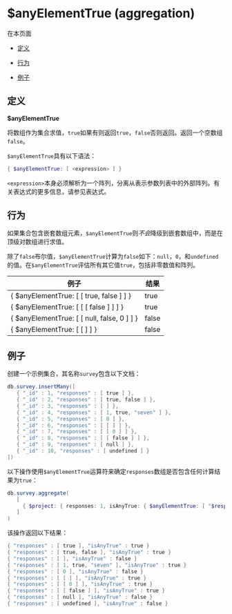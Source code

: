 # [ ](#)$anyElementTrue (aggregation)

[]()

在本页面

*   [定义](#definition)

*   [行为](#behavior)

*   [例子](#examples)

## <span id="definition">定义</span>

**$anyElementTrue**

将数组作为集合求值，`true`如果有则返回`true`，`false`否则返回。返回一个空数组`false`。

`$anyElementTrue`具有以下语法：

```powershell
{ $anyElementTrue: [ <expression> ] }
```

`<expression>`本身必须解析为一个阵列，分离从表示参数列表中的外部阵列。有关表达式的更多信息，请参见表达式。

## <span id="behavior">行为</span>

如果集合包含嵌套数组元素，`$anyElementTrue`则*不会*降级到嵌套数组中，而是在顶级对数组进行求值。

除了`false`布尔值，`$anyElementTrue`计算为`false`如下：`null`，`0`，和`undefined` 的值。在`$anyElementTrue`评估所有其它值`true`，包括非零数值和阵列。

| 例子                                        | 结果  |
| ------------------------------------------- | ----- |
| { $anyElementTrue: [ [ true, false ] ] }    | true  |
| { $anyElementTrue: [ [ [ false ] ] ] }      | true  |
| { $anyElementTrue: [ [ null, false, 0 ] ] } | false |
| { $anyElementTrue: [ [ ] ] }                | false |

## <span id="examples">例子</span>

创建一个示例集合，其名称`survey`包含以下文档：

```powershell
db.survey.insertMany([
   { "_id" : 1, "responses" : [ true ] },
   { "_id" : 2, "responses" : [ true, false ] },
   { "_id" : 3, "responses" : [ ] },
   { "_id" : 4, "responses" : [ 1, true, "seven" ] },
   { "_id" : 5, "responses" : [ 0 ] },
   { "_id" : 6, "responses" : [ [ ] ] },
   { "_id" : 7, "responses" : [ [ 0 ] ] },
   { "_id" : 8, "responses" : [ [ false ] ] },
   { "_id" : 9, "responses" : [ null ] },
   { "_id" : 10, "responses" : [ undefined ] }
])
```

以下操作使用`$anyElementTrue`运算符来确定`responses`数组是否包含任何计算结果为`true`：

```powershell
db.survey.aggregate(
   [
     { $project: { responses: 1, isAnyTrue: { $anyElementTrue: [ "$responses" ] }, _id: 0 } }
   ]
)
```

该操作返回以下结果：

```powershell
{ "responses" : [ true ], "isAnyTrue" : true }
{ "responses" : [ true, false ], "isAnyTrue" : true }
{ "responses" : [ ], "isAnyTrue" : false }
{ "responses" : [ 1, true, "seven" ], "isAnyTrue" : true }
{ "responses" : [ 0 ], "isAnyTrue" : false }
{ "responses" : [ [ ] ], "isAnyTrue" : true }
{ "responses" : [ [ 0 ] ], "isAnyTrue" : true }
{ "responses" : [ [ false ] ], "isAnyTrue" : true }
{ "responses" : [ null ], "isAnyTrue" : false }
{ "responses" : [ undefined ], "isAnyTrue" : false }
```

